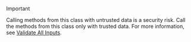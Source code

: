 > [!IMPORTANT]
> Calling methods from this class with untrusted data is a security risk. Call the methods from this class only with trusted data. For more information, see [Validate All Inputs](https://owasp.org/www-project-proactive-controls/v3/en/c5-validate-inputs).
